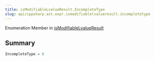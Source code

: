 ```yaml
---
title: isModifiableLvalueResult.IncompleteType
slug: api/cppsharp.ast.expr.ismodifiablelvalueresult.incompletetype
---
```

Enumeration Member in [isModifiableLvalueResult](/api/cppsharp/ast/expr/ismodifiablelvalueresult)

## Summary



```csharp
IncompleteType = 6
```

